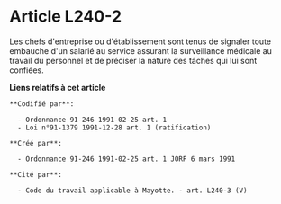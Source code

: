 # Article L240-2

Les chefs d'entreprise ou d'établissement sont tenus de signaler toute embauche d'un salarié au service assurant la
surveillance médicale au travail du personnel et de préciser la nature des tâches qui lui sont confiées.

**Liens relatifs à cet article**

	**Codifié par**:

	  - Ordonnance 91-246 1991-02-25 art. 1
	  - Loi n°91-1379 1991-12-28 art. 1 (ratification)

	**Créé par**:

	  - Ordonnance 91-246 1991-02-25 art. 1 JORF 6 mars 1991

	**Cité par**:

	  - Code du travail applicable à Mayotte. - art. L240-3 (V)
